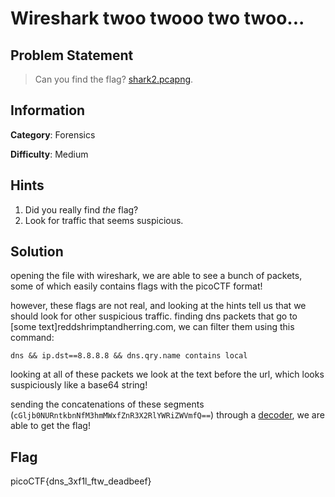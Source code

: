 # Wireshark twoo twooo two twoo... 

## Problem Statement

> Can you find the flag? [shark2.pcapng](./shark2.pcapng).

## Information

**Category**: Forensics

**Difficulty**: Medium

## Hints

1. Did you really find _the_ flag?
2. Look for traffic that seems suspicious.

## Solution

opening the file with wireshark, we are able to see a bunch of packets, some of which easily contains flags with the picoCTF format!

however, these flags are not real, and looking at the hints tell us that we should look for other suspicious traffic. finding dns packets that go to \[some text]reddshrimptandherring.com, we can filter them using this command:

```dns && ip.dst==8.8.8.8 && dns.qry.name contains local```

looking at all of these packets we look at the text before the url, which looks suspiciously like a base64 string!

sending the concatenations of these segments
(`cGljb0NURntkbnNfM3hmMWxfZnR3X2RlYWRiZWVmfQ==`) through a [decoder](https://www.base64decode.org/), we are able to get the flag!

## Flag

picoCTF{dns_3xf1l_ftw_deadbeef}














